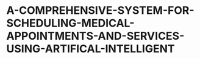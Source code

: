 # A-COMPREHENSIVE-SYSTEM-FOR-SCHEDULING-MEDICAL-APPOINTMENTS-AND-SERVICES-USING-ARTIFICAL-INTELLIGENT
